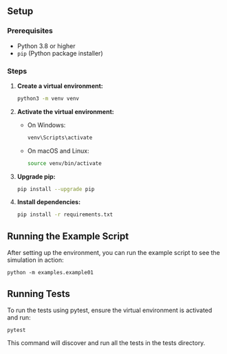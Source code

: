 ## Setup

### Prerequisites

- Python 3.8 or higher
- `pip` (Python package installer)

### Steps

1. **Create a virtual environment:**

    ```bash
    python3 -m venv venv
    ```

2. **Activate the virtual environment:**

    - On Windows:
        ```bash
        venv\Scripts\activate
        ```
    - On macOS and Linux:
        ```bash
        source venv/bin/activate
        ```

3. **Upgrade pip:**

    ```bash
    pip install --upgrade pip
    ```

4. **Install dependencies:**

    ```bash
    pip install -r requirements.txt
    ```

## Running the Example Script

After setting up the environment, you can run the example script to see the simulation in action:

```
python -m examples.example01
```

## Running Tests
To run the tests using pytest, ensure the virtual environment is activated and run:

```
pytest
```
This command will discover and run all the tests in the tests directory.



